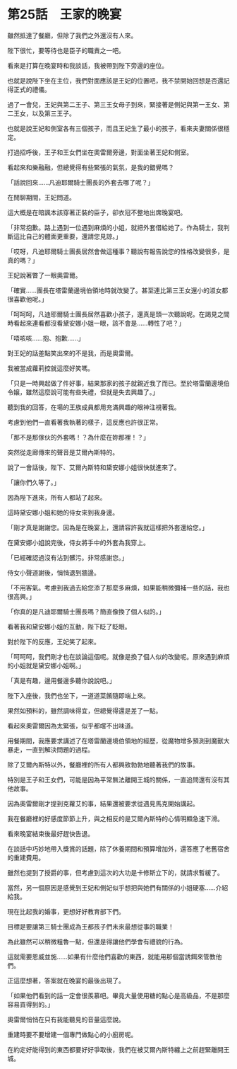 # 第25話　王家的晚宴

雖然抵達了餐廳，但除了我們之外還沒有人來。

陛下很忙，要等待也是臣子的職責之一吧。

看來是打算在晚宴時和我談話，我被帶到陛下旁邊的座位。

也就是說陛下坐在主位，我們對面應該是王妃的位置吧，我不禁開始回想是否還記得正式的禮儀。

過了一會兒，王妃與第二王子、第三王女母子到來，緊接著是側妃與第一王女、第二王女，以及第三王子。

也就是說王妃和側室各有三個孩子，而且王妃生了最小的孩子，看來夫妻關係很穩定。

打過招呼後，王子和王女們坐在奧雷爾旁邊，對面坐著王妃和側室。

看起來和樂融融，但總覺得有些緊張的氣氛，是我的錯覺嗎？

「話說回來……凡迪耶爾騎士團長的外套去哪了呢？」

在閒聊期間，王妃問道。

這大概是在暗諷本該穿著正裝的臣子，卻衣冠不整地出席晚宴吧。

「非常抱歉。路上遇到一位遇到麻煩的小姐，就把外套借給她了。作為騎士，我判斷這比自己的體面更重要，還請您見諒。」

「哎呀，凡迪耶爾騎士團長居然會做這種事？聽說有報告說您的性格改變很多，是真的嗎？」

王妃說著瞥了一眼奧雷爾。

「確實……團長在塔雷蘭邊境伯領地時就改變了。甚至連比第三王女還小的淑女都很喜歡他呢。」

「呵呵呵，凡迪耶爾騎士團長居然喜歡小孩子，還真是頭一次聽說呢。在謁見之間時看起來連看都沒看黛安娜小姐一眼，該不會是……轉性了吧？」

「唔咳咳……抱、抱歉……」

對王妃的話差點笑出來的不是我，而是奧雷爾。

我被當成蘿莉控就這麼好笑嗎。

「只是一時興起做了件好事，結果那家的孩子就親近我了而已。至於塔雷蘭邊境伯令嬢，雖然這麼說可能有些失禮，但就是失去興趣了。」

聽到我的回答，在場的王族成員都用充滿興趣的眼神注視著我。

考慮到他們一直看著我執著的樣子，這反應也許很正常。

「那不是那傢伙的外套嗎！？為什麼在妳那裡！？」

突然從走廊傳來的聲音是艾爾內斯特的。

說了一會話後，陛下、艾爾內斯特和黛安娜小姐很快就進來了。

「讓你們久等了。」

因為陛下進來，所有人都站了起來。

這時黛安娜小姐和她的侍女來到我身邊。

「剛才真是謝謝您。因為是在晚宴上，還請容許我就這樣把外套還給您。」

在黛安娜小姐說完後，侍女將手中的外套為我穿上。

「已經確認過沒有沾到髒污。非常感謝您。」

侍女小聲道謝後，悄悄退到牆邊。

「不用客氣。考慮到我過去給您添了那麼多麻煩，如果能稍微彌補一些的話，我也很高興。」

「你真的是凡迪耶爾騎士團長嗎？簡直像換了個人似的。」

看著我和黛安娜小姐的互動，陛下眨了眨眼。

對於陛下的反應，王妃笑了起來。

「呵呵呵，我們剛才也在談論這個呢。就像是換了個人似的改變呢。原來遇到麻煩的小姐就是黛安娜小姐啊。」

「真是有趣，邊用餐邊多聽你說說吧。」

陛下入座後，我們也坐下，一道道菜餚隨即端上來。

果然如預料的，雖然調味得宜，但總覺得還是差了一點。

看起來奧雷爾因為太緊張，似乎都嚐不出味道。

用餐期間，我應要求講述了在塔雷蘭邊境伯領地的經歷，從魔物增多預測到魔獸大暴走，一直到解決問題的過程。

除了艾爾內斯特以外，餐廳裡的所有人都興致勃勃地聽著我們的故事。

特別是王子和王女們，可能是因為平常無法離開王城的關係，一直追問還有沒有其他故事。

因為奧雷爾剛才提到克蘿艾的事，結果還被要求從遇見馬克開始講起。

我在餐廳裡的好感度節節上升，與之相反的是艾爾內斯特的心情明顯急速下滑。

看來晚宴結束後最好趕快告退。

在談話中巧妙地帶入獎賞的話題，除了休養期間和預算增加外，還答應了老舊宿舍的重建費用。

雖然也提到了授爵的事，但考慮到這次的大功是卡修斯立下的，就請求暫緩了。

當然，另一個原因是感覺到王妃和側妃似乎想把與她們有關係的小姐硬塞……介紹給我。

現在比起我的婚事，更想好好教育部下們。

目標是要讓第三騎士團成為王都孩子們未來最想從事的職業！

為此雖然可以稍微粗魯一點，但還是得讓他們學會有禮貌的行為。

這就需要恩威並施……如果有什麼他們喜歡的東西，就能用那個當誘餌來管教他們。

正這麼想著，答案就在晚宴的最後出現了。

「如果他們看到的話一定會很羨慕吧。畢竟大量使用糖的點心是高級品，不是那麼容易買得到的。」

奧雷爾悄悄在只有我能聽見的音量這麼說。

重建時要不要增建一個專門做點心的小廚房呢。

在約定好能得到的東西都要好好爭取後，我們在被艾爾內斯特纏上之前趕緊離開王城。